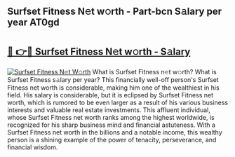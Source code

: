 ## Surfset Fitness N𝚎t w𝚘rth - Part-bcn S𝚊lary per year AT0gd

# <h2><a href="http://gc4pw1.nevu.top/?p=Surfset+Fitness">🔗 👉🔴 Surfset Fitness N𝚎t w𝚘rth - S𝚊lary</a></h2>

[![Surfset Fitness N𝚎t W𝚘rth](https://i.imgur.com/Oavwk0R.jpeg)](http://gc4pw1.nevu.top/?p=Surfset+Fitness)
What is Surfset Fitness n𝚎t w𝚘rth? What is Surfset Fitness s𝚊lary per year?
This financially well-off person's Surfset Fitness net worth is considerable, making him one of the wealthiest in his field. His salary is considerable, but it is eclipsed by Surfset Fitness net worth, which is rumored to be even larger as a result of his various business interests and valuable real estate investments. This affluent individual, whose Surfset Fitness net worth ranks among the highest worldwide, is recognized for his sharp business mind and financial astuteness. With a Surfset Fitness net worth in the billions and a notable income, this wealthy person is a shining example of the power of tenacity, perseverance, and financial wisdom.
